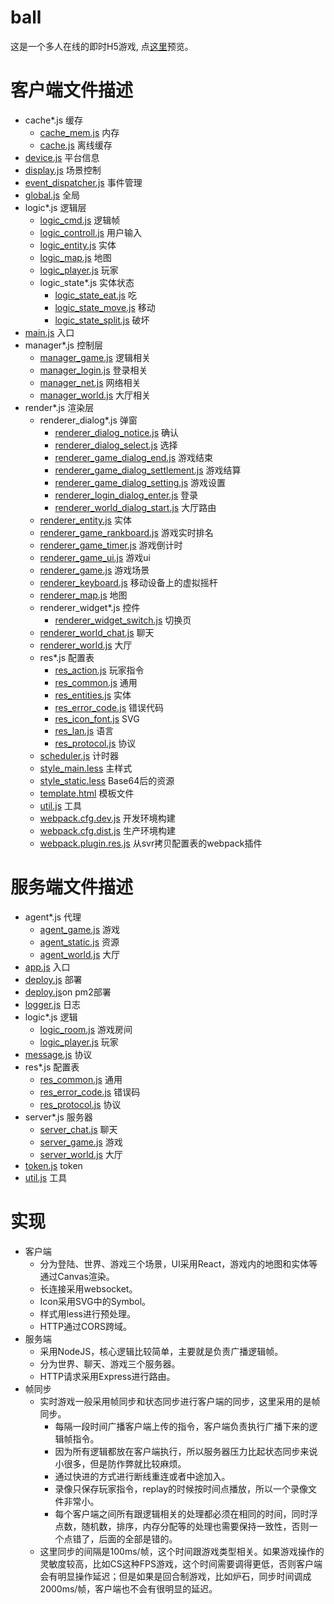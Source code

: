 # ball
这是一个多人在线的即时H5游戏, 点[这里](http://rawgit.com/lolBig/ball/master/cli/dist/)预览。
# 客户端文件描述
- cache*.js 缓存
    - [cache_mem.js](https://github.com/lolBig/ball/blob/master/cli/cache_mem.js) 内存
    - [cache.js](https://github.com/lolBig/ball/blob/master/cli/cache.js) 离线缓存
- [device.js](https://github.com/lolBig/ball/blob/master/cli/device.js) 平台信息
- [display.js](https://github.com/lolBig/ball/blob/master/cli/display.js) 场景控制
- [event_dispatcher.js](https://github.com/lolBig/ball/blob/master/cli/event_dispatcher.js) 事件管理
- [global.js](https://github.com/lolBig/ball/blob/master/cli/global.js) 全局
- logic*.js 逻辑层
    - [logic_cmd.js](https://github.com/lolBig/ball/blob/master/cli/logic_cmd.js) 逻辑帧
    - [logic_controll.js](https://github.com/lolBig/ball/blob/master/cli/logic_controll.js) 用户输入
    - [logic_entity.js](https://github.com/lolBig/ball/blob/master/cli/logic_entity.js) 实体
    - [logic_map.js](https://github.com/lolBig/ball/blob/master/cli/logic_map.js) 地图
    - [logic_player.js](https://github.com/lolBig/ball/blob/master/cli/logic_player.js) 玩家
    - logic_state*.js 实体状态
        - [logic_state_eat.js](https://github.com/lolBig/ball/blob/master/cli/logic_state_eat.js) 吃
        - [logic_state_move.js](https://github.com/lolBig/ball/blob/master/cli/logic_state_move.js) 移动
        - [logic_state_split.js](https://github.com/lolBig/ball/blob/master/cli/logic_state_split.js) 破坏
- [main.js](https://github.com/lolBig/ball/blob/master/cli/main.js) 入口
- manager*.js 控制层
    - [manager_game.js](https://github.com/lolBig/ball/blob/master/cli/manager_game.js) 逻辑相关
    - [manager_login.js](https://github.com/lolBig/ball/blob/master/cli/manager_login.js) 登录相关
    - [manager_net.js](https://github.com/lolBig/ball/blob/master/cli/manager_net.js) 网络相关
    - [manager_world.js](https://github.com/lolBig/ball/blob/master/cli/manager_world.js) 大厅相关
- render*.js 渲染层
    - renderer_dialog*.js 弹窗
        - [renderer_dialog_notice.js](https://github.com/lolBig/ball/blob/master/cli/renderer_dialog_notice.jsx) 确认
        - [renderer_dialog_select.js](https://github.com/lolBig/ball/blob/master/cli/renderer_dialog_select.jsx) 选择
        - [renderer_game_dialog_end.js](https://github.com/lolBig/ball/blob/master/cli/renderer_game_dialog_end.jsx) 游戏结束
        - [renderer_game_dialog_settlement.js](https://github.com/lolBig/ball/blob/master/cli/renderer_game_dialog_settlement.jsx) 游戏结算
        - [renderer_game_dialog_setting.js](https://github.com/lolBig/ball/blob/master/cli/renderer_dialog_setting.jsx) 游戏设置
        - [renderer_login_dialog_enter.js](https://github.com/lolBig/ball/blob/master/cli/renderer_login_dialog_enter.jsx) 登录
        - [renderer_world_dialog_start.js](https://github.com/lolBig/ball/blob/master/cli/renderer_world_dialog_start.jsx) 大厅路由
    - [renderer_entity.js](https://github.com/lolBig/ball/blob/master/cli/renderer_entity.jsx) 实体
    - [renderer_game_rankboard.js](https://github.com/lolBig/ball/blob/master/cli/renderer_game_rankboard.jsx) 游戏实时排名
    - [renderer_game_timer.js](https://github.com/lolBig/ball/blob/master/cli/renderer_game_timer.jsx) 游戏倒计时
    - [renderer_game_ui.js](https://github.com/lolBig/ball/blob/master/cli/renderer_game_ui.jsx) 游戏ui
    - [renderer_game.js](https://github.com/lolBig/ball/blob/master/cli/renderer_game.jsx) 游戏场景
    - [renderer_keyboard.js](https://github.com/lolBig/ball/blob/master/cli/renderer_keyboard.jsx) 移动设备上的虚拟摇杆
    - [renderer_map.js](https://github.com/lolBig/ball/blob/master/cli/renderer_map.jsx) 地图
    - renderer_widget*.js 控件
        - [renderer_widget_switch.js](https://github.com/lolBig/ball/blob/master/cli/renderer_widget_switch.jsx) 切换页
    - [renderer_world_chat.js](https://github.com/lolBig/ball/blob/master/cli/renderer_world_chat.jsx) 聊天
    - [renderer_world.js](https://github.com/lolBig/ball/blob/master/cli/renderer_world.jsx) 大厅
    - res*.js 配置表
        - [res_action.js](https://github.com/lolBig/ball/blob/master/cli/res_action.js) 玩家指令
        - [res_common.js](https://github.com/lolBig/ball/blob/master/cli/res_common.js) 通用
        - [res_entities.js](https://github.com/lolBig/ball/blob/master/cli/res_entities.js) 实体
        - [res_error_code.js](https://github.com/lolBig/ball/blob/master/cli/res_error_code.js) 错误代码
        - [res_icon_font.js](https://github.com/lolBig/ball/blob/master/cli/res_icon_font.js) SVG
        - [res_lan.js](https://github.com/lolBig/ball/blob/master/cli/res_lan.js) 语言
        - [res_protocol.js](https://github.com/lolBig/ball/blob/master/cli/res_protocol.js) 协议
    - [scheduler.js](https://github.com/lolBig/ball/blob/master/cli/scheduler.js) 计时器
    - [style_main.less](https://github.com/lolBig/ball/blob/master/cli/style_main.less) 主样式
    - [style_static.less](https://github.com/lolBig/ball/blob/master/cli/style_static.less) Base64后的资源
    - [template.html](https://github.com/lolBig/ball/blob/master/cli/template.html) 模板文件
    - [util.js](https://github.com/lolBig/ball/blob/master/cli/util.js) 工具
    - [webpack.cfg.dev.js](https://github.com/lolBig/ball/blob/master/cli/webpack.cfg.dev.js) 开发环境构建
    - [webpack.cfg.dist.js](https://github.com/lolBig/ball/blob/master/cli/webpack.cfg.dist.js) 生产环境构建
    - [webpack.plugin.res.js](https://github.com/lolBig/ball/blob/master/cli/webpack.plugin.res.js) 从svr拷贝配置表的webpack插件

# 服务端文件描述
- agent*.js 代理
    - [agent_game.js](https://github.com/lolBig/ball/blob/master/svr/agent_game.js) 游戏
    - [agent_static.js](https://github.com/lolBig/ball/blob/master/svr/agent_static.js) 资源
    - [agent_world.js](https://github.com/lolBig/ball/blob/master/svr/agent_world.js) 大厅
- [app.js](https://github.com/lolBig/ball/blob/master/svr/app.js) 入口
- [deploy.js](https://github.com/lolBig/ball/blob/master/svr/deploy.js) 部署
- [deploy.js](https://github.com/lolBig/ball/blob/master/svr/deploy.json)on pm2部署
- [logger.js](https://github.com/lolBig/ball/blob/master/svr/logger.js) 日志
- logic*.js 逻辑
    - [logic_room.js](https://github.com/lolBig/ball/blob/master/svr/logic_room.js) 游戏房间
    - [logic_player.js](https://github.com/lolBig/ball/blob/master/svr/logic_player.js) 玩家
- [message.js](https://github.com/lolBig/ball/blob/master/svr/message.js) 协议
- res*.js 配置表
    - [res_common.js](https://github.com/lolBig/ball/blob/master/svr/res_common.js) 通用
    - [res_error_code.js](https://github.com/lolBig/ball/blob/master/svr/res_error_code.js) 错误码
    - [res_protocol.js](https://github.com/lolBig/ball/blob/master/svr/res_protocol.js) 协议
- server*.js 服务器
    - [server_chat.js](https://github.com/lolBig/ball/blob/master/svr/server_chat.js) 聊天
    - [server_game.js](https://github.com/lolBig/ball/blob/master/svr/server_game.js) 游戏
    - [server_world.js](https://github.com/lolBig/ball/blob/master/svr/server_world.js) 大厅
- [token.js](https://github.com/lolBig/ball/blob/master/svr/token.js) token
- [util.js](https://github.com/lolBig/ball/blob/master/svr/util.js) 工具

#

# 实现
- 客户端
    - 分为登陆、世界、游戏三个场景，UI采用React，游戏内的地图和实体等通过Canvas渲染。
    - 长连接采用websocket。
    - Icon采用SVG中的Symbol。
    - 样式用less进行预处理。
    - HTTP通过CORS跨域。
- 服务端
    - 采用NodeJS，核心逻辑比较简单，主要就是负责广播逻辑帧。
    - 分为世界、聊天、游戏三个服务器。
    - HTTP请求采用Express进行路由。
- 帧同步
    - 实时游戏一般采用帧同步和状态同步进行客户端的同步，这里采用的是帧同步。
        - 每隔一段时间广播客户端上传的指令，客户端负责执行广播下来的逻辑帧指令。
        - 因为所有逻辑都放在客户端执行，所以服务器压力比起状态同步来说小很多，但是防作弊就比较麻烦。
        - 通过快进的方式进行断线重连或者中途加入。
        - 录像只保存玩家指令，replay的时候按时间点播放，所以一个录像文件非常小。
        - 每个客户端之间所有跟逻辑相关的处理都必须在相同的时间，同时浮点数，随机数，排序，内存分配等的处理也需要保持一致性，否则一个点错了，后面的全部是错的。
    - 这里同步的间隔是100ms/帧，这个时间跟游戏类型相关。如果游戏操作的灵敏度较高，比如CS这种FPS游戏，这个时间需要调得更低，否则客户端会有明显操作延迟；但是如果是回合制游戏，比如炉石，同步时间调成2000ms/帧，客户端也不会有很明显的延迟。
